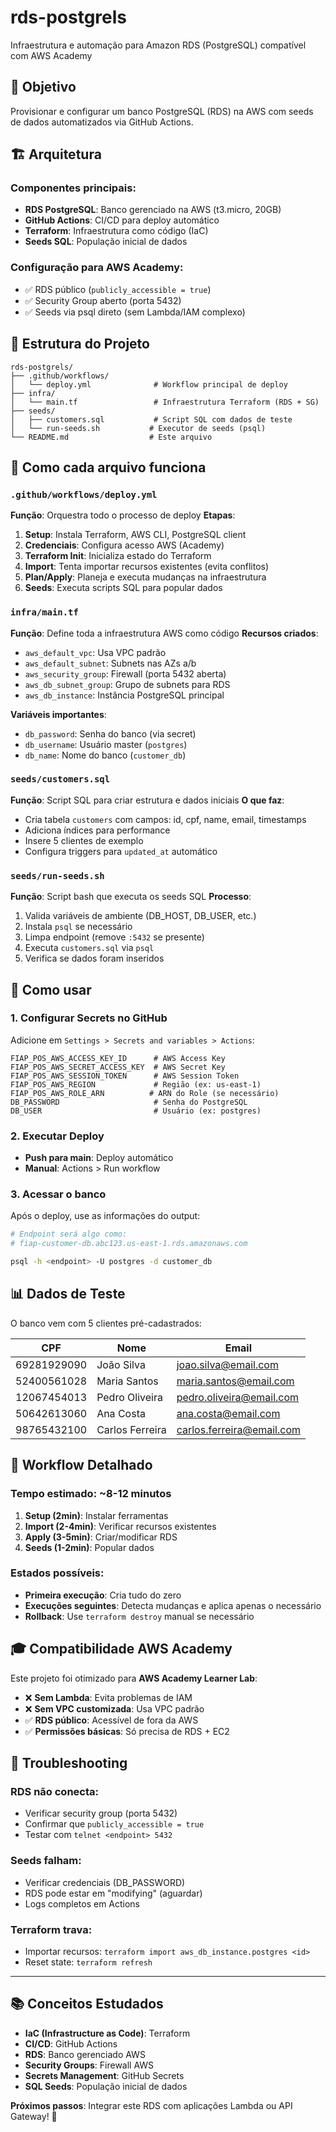 # rds-postgrels

Infraestrutura e automação para Amazon RDS (PostgreSQL) compatível com AWS Academy

## 🎯 Objetivo

Provisionar e configurar um banco PostgreSQL (RDS) na AWS com seeds de dados automatizados via GitHub Actions.

## 🏗️ Arquitetura

### Componentes principais:

- **RDS PostgreSQL**: Banco gerenciado na AWS (t3.micro, 20GB)
- **GitHub Actions**: CI/CD para deploy automático
- **Terraform**: Infraestrutura como código (IaC)
- **Seeds SQL**: População inicial de dados

### Configuração para AWS Academy:

- ✅ RDS público (`publicly_accessible = true`)
- ✅ Security Group aberto (porta 5432)
- ✅ Seeds via psql direto (sem Lambda/IAM complexo)

## 📁 Estrutura do Projeto

```
rds-postgrels/
├── .github/workflows/
│   └── deploy.yml              # Workflow principal de deploy
├── infra/
│   └── main.tf                 # Infraestrutura Terraform (RDS + SG)
├── seeds/
│   ├── customers.sql           # Script SQL com dados de teste
│   └── run-seeds.sh           # Executor de seeds (psql)
└── README.md                  # Este arquivo
```

## 🔧 Como cada arquivo funciona

### `.github/workflows/deploy.yml`

**Função**: Orquestra todo o processo de deploy
**Etapas**:

1. **Setup**: Instala Terraform, AWS CLI, PostgreSQL client
2. **Credenciais**: Configura acesso AWS (Academy)
3. **Terraform Init**: Inicializa estado do Terraform
4. **Import**: Tenta importar recursos existentes (evita conflitos)
5. **Plan/Apply**: Planeja e executa mudanças na infraestrutura
6. **Seeds**: Executa scripts SQL para popular dados

### `infra/main.tf`

**Função**: Define toda a infraestrutura AWS como código
**Recursos criados**:

- `aws_default_vpc`: Usa VPC padrão
- `aws_default_subnet`: Subnets nas AZs a/b
- `aws_security_group`: Firewall (porta 5432 aberta)
- `aws_db_subnet_group`: Grupo de subnets para RDS
- `aws_db_instance`: Instância PostgreSQL principal

**Variáveis importantes**:

- `db_password`: Senha do banco (via secret)
- `db_username`: Usuário master (`postgres`)
- `db_name`: Nome do banco (`customer_db`)

### `seeds/customers.sql`

**Função**: Script SQL para criar estrutura e dados iniciais
**O que faz**:

- Cria tabela `customers` com campos: id, cpf, name, email, timestamps
- Adiciona índices para performance
- Insere 5 clientes de exemplo
- Configura triggers para `updated_at` automático

### `seeds/run-seeds.sh`

**Função**: Script bash que executa os seeds SQL
**Processo**:

1. Valida variáveis de ambiente (DB_HOST, DB_USER, etc.)
2. Instala `psql` se necessário
3. Limpa endpoint (remove `:5432` se presente)
4. Executa `customers.sql` via `psql`
5. Verifica se dados foram inseridos

## 🚀 Como usar

### 1. Configurar Secrets no GitHub

Adicione em `Settings > Secrets and variables > Actions`:

```
FIAP_POS_AWS_ACCESS_KEY_ID      # AWS Access Key
FIAP_POS_AWS_SECRET_ACCESS_KEY  # AWS Secret Key
FIAP_POS_AWS_SESSION_TOKEN      # AWS Session Token
FIAP_POS_AWS_REGION             # Região (ex: us-east-1)
FIAP_POS_AWS_ROLE_ARN          # ARN do Role (se necessário)
DB_PASSWORD                     # Senha do PostgreSQL
DB_USER                         # Usuário (ex: postgres)
```

### 2. Executar Deploy

- **Push para main**: Deploy automático
- **Manual**: Actions > Run workflow

### 3. Acessar o banco

Após o deploy, use as informações do output:

```bash
# Endpoint será algo como:
# fiap-customer-db.abc123.us-east-1.rds.amazonaws.com

psql -h <endpoint> -U postgres -d customer_db
```

## 📊 Dados de Teste

O banco vem com 5 clientes pré-cadastrados:

| CPF         | Nome            | Email                     |
| ----------- | --------------- | ------------------------- |
| 69281929090 | João Silva      | joao.silva@email.com      |
| 52400561028 | Maria Santos    | maria.santos@email.com    |
| 12067454013 | Pedro Oliveira  | pedro.oliveira@email.com  |
| 50642613060 | Ana Costa       | ana.costa@email.com       |
| 98765432100 | Carlos Ferreira | carlos.ferreira@email.com |

## 🔄 Workflow Detalhado

### Tempo estimado: ~8-12 minutos

1. **Setup (2min)**: Instalar ferramentas
2. **Import (2-4min)**: Verificar recursos existentes
3. **Apply (3-5min)**: Criar/modificar RDS
4. **Seeds (1-2min)**: Popular dados

### Estados possíveis:

- **Primeira execução**: Cria tudo do zero
- **Execuções seguintes**: Detecta mudanças e aplica apenas o necessário
- **Rollback**: Use `terraform destroy` manual se necessário

## 🎓 Compatibilidade AWS Academy

Este projeto foi otimizado para **AWS Academy Learner Lab**:

- ❌ **Sem Lambda**: Evita problemas de IAM
- ❌ **Sem VPC customizada**: Usa VPC padrão
- ✅ **RDS público**: Acessível de fora da AWS
- ✅ **Permissões básicas**: Só precisa de RDS + EC2

## 🔧 Troubleshooting

### RDS não conecta:

- Verificar security group (porta 5432)
- Confirmar que `publicly_accessible = true`
- Testar com `telnet <endpoint> 5432`

### Seeds falham:

- Verificar credenciais (DB_PASSWORD)
- RDS pode estar em "modifying" (aguardar)
- Logs completos em Actions

### Terraform trava:

- Importar recursos: `terraform import aws_db_instance.postgres <id>`
- Reset state: `terraform refresh`

---

## 📚 Conceitos Estudados

- **IaC (Infrastructure as Code)**: Terraform
- **CI/CD**: GitHub Actions
- **RDS**: Banco gerenciado AWS
- **Security Groups**: Firewall AWS
- **Secrets Management**: GitHub Secrets
- **SQL Seeds**: População inicial de dados

**Próximos passos**: Integrar este RDS com aplicações Lambda ou API Gateway! 🚀
